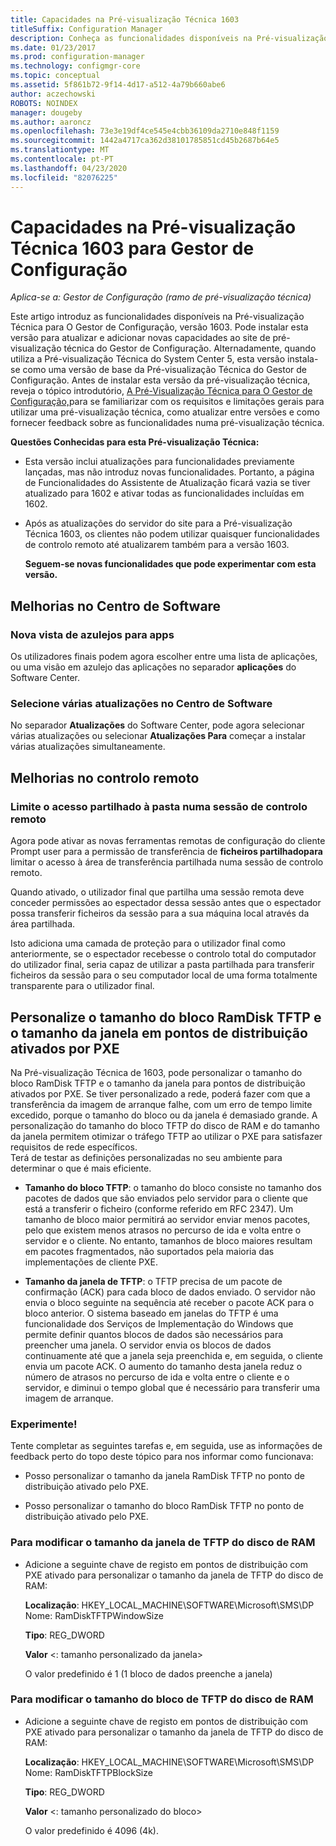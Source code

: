 ```yaml
---
title: Capacidades na Pré-visualização Técnica 1603
titleSuffix: Configuration Manager
description: Conheça as funcionalidades disponíveis na Pré-visualização Técnica para O Gestor de Configuração, versão 1603.
ms.date: 01/23/2017
ms.prod: configuration-manager
ms.technology: configmgr-core
ms.topic: conceptual
ms.assetid: 5f861b72-9f14-4d17-a512-4a79b660abe6
author: aczechowski
ROBOTS: NOINDEX
manager: dougeby
ms.author: aaroncz
ms.openlocfilehash: 73e3e19df4ce545e4cbb36109da2710e848f1159
ms.sourcegitcommit: 1442a4717ca362d38101785851cd45b2687b64e5
ms.translationtype: MT
ms.contentlocale: pt-PT
ms.lasthandoff: 04/23/2020
ms.locfileid: "82076225"
---
```

# <a name="capabilities-in-technical-preview-1603-for-configuration-manager"></a>Capacidades na Pré-visualização Técnica 1603 para Gestor de Configuração

*Aplica-se a: Gestor de Configuração (ramo de pré-visualização técnica)*

Este artigo introduz as funcionalidades disponíveis na Pré-visualização Técnica para O Gestor de Configuração, versão 1603. Pode instalar esta versão para atualizar e adicionar novas capacidades ao site de pré-visualização técnica do Gestor de Configuração. Alternadamente, quando utiliza a Pré-visualização Técnica do System Center 5, esta versão instala-se como uma versão de base da Pré-visualização Técnica do Gestor de Configuração. Antes de instalar esta versão da pré-visualização técnica, reveja o tópico introdutório, [A Pré-Visualização Técnica para O Gestor de Configuração,](../../core/get-started/technical-preview.md)para se familiarizar com os requisitos e limitações gerais para utilizar uma pré-visualização técnica, como atualizar entre versões e como fornecer feedback sobre as funcionalidades numa pré-visualização técnica.  

 **Questões Conhecidas para esta Pré-visualização Técnica:**  

- Esta versão inclui atualizações para funcionalidades previamente lançadas, mas não introduz novas funcionalidades. Portanto, a página de Funcionalidades do Assistente de Atualização ficará vazia se tiver atualizado para 1602 e ativar todas as funcionalidades incluídas em 1602.  

- Após as atualizações do servidor do site para a Pré-visualização Técnica 1603, os clientes não podem utilizar quaisquer funcionalidades de controlo remoto até atualizarem também para a versão 1603.  

  **Seguem-se novas funcionalidades que pode experimentar com esta versão.**  

##  <a name="improvements-to-software-center"></a><a name="BKMK_SC1603"></a>Melhorias no Centro de Software  

### <a name="new-tiled-view-for-apps"></a>Nova vista de azulejos para apps  
 Os utilizadores finais podem agora escolher entre uma lista de aplicações, ou uma visão em azulejo das aplicações no separador **aplicações** do Software Center.  

### <a name="select-multiple-updates-in-software-center"></a>Selecione várias atualizações no Centro de Software  
 No separador **Atualizações** do Software Center, pode agora selecionar várias atualizações ou selecionar **Atualizações Para** começar a instalar várias atualizações simultaneamente.  

##  <a name="improvements-to-remote-control"></a><a name="BKMK_RC1603"></a>Melhorias no controlo remoto  

### <a name="limit-shared-clipboard-access-in-a-remote-control-session"></a>Limite o acesso partilhado à pasta numa sessão de controlo remoto  
 Agora pode ativar as novas ferramentas remotas de configuração do cliente Prompt user para a permissão de transferência de **ficheiros partilhadopara** limitar o acesso à área de transferência partilhada numa sessão de controlo remoto.  

 Quando ativado, o utilizador final que partilha uma sessão remota deve conceder permissões ao espectador dessa sessão antes que o espectador possa transferir ficheiros da sessão para a sua máquina local através da área partilhada.  

 Isto adiciona uma camada de proteção para o utilizador final como anteriormente, se o espectador recebesse o controlo total do computador do utilizador final, seria capaz de utilizar a pasta partilhada para transferir ficheiros da sessão para o seu computador local de uma forma totalmente transparente para o utilizador final.  

##  <a name="customize-the-ramdisk-tftp-block-size-and-window-size-on-pxe-enabled-distribution-points"></a><a name="BKMK_RamDiskTFTP"></a>Personalize o tamanho do bloco RamDisk TFTP e o tamanho da janela em pontos de distribuição ativados por PXE  
 Na Pré-visualização Técnica de 1603, pode personalizar o tamanho do bloco RamDisk TFTP e o tamanho da janela para pontos de distribuição ativados por PXE. Se tiver personalizado a rede, poderá fazer com que a transferência da imagem de arranque falhe, com um erro de tempo limite excedido, porque o tamanho do bloco ou da janela é demasiado grande. A personalização do tamanho do bloco TFTP do disco de RAM e do tamanho da janela permitem otimizar o tráfego TFTP ao utilizar o PXE para satisfazer requisitos de rede específicos.   
Terá de testar as definições personalizadas no seu ambiente para determinar o que é mais eficiente.  

-   **Tamanho do bloco TFTP**: o tamanho do bloco consiste no tamanho dos pacotes de dados que são enviados pelo servidor para o cliente que está a transferir o ficheiro (conforme referido em RFC 2347). Um tamanho de bloco maior permitirá ao servidor enviar menos pacotes, pelo que existem menos atrasos no percurso de ida e volta entre o servidor e o cliente. No entanto, tamanhos de bloco maiores resultam em pacotes fragmentados, não suportados pela maioria das implementações de cliente PXE.  

-   **Tamanho da janela de TFTP**: o TFTP precisa de um pacote de confirmação (ACK) para cada bloco de dados enviado. O servidor não envia o bloco seguinte na sequência até receber o pacote ACK para o bloco anterior. O sistema baseado em janelas do TFTP é uma funcionalidade dos Serviços de Implementação do Windows que permite definir quantos blocos de dados são necessários para preencher uma janela. O servidor envia os blocos de dados continuamente até que a janela seja preenchida e, em seguida, o cliente envia um pacote ACK. O aumento do tamanho desta janela reduz o número de atrasos no percurso de ida e volta entre o cliente e o servidor, e diminui o tempo global que é necessário para transferir uma imagem de arranque.  

### <a name="try-it-out"></a>Experimente!  
 Tente completar as seguintes tarefas e, em seguida, use as informações de feedback perto do topo deste tópico para nos informar como funcionava:  

-   Posso personalizar o tamanho da janela RamDisk TFTP no ponto de distribuição ativado pelo PXE.  

-   Posso personalizar o tamanho do bloco RamDisk TFTP no ponto de distribuição ativado pelo PXE.  

### <a name="to-modify-the-ramdisk-tftp-window-size"></a>Para modificar o tamanho da janela de TFTP do disco de RAM  

- Adicione a seguinte chave de registo em pontos de distribuição com PXE ativado para personalizar o tamanho da janela de TFTP do disco de RAM:  

   **Localização**: HKEY_LOCAL_MACHINE\SOFTWARE\Microsoft\SMS\DP  
  Nome: RamDiskTFTPWindowSize  

   **Tipo**: REG_DWORD  

   **Valor** &lt;: tamanho personalizado da janela\>  

  O valor predefinido é 1 (1 bloco de dados preenche a janela)  

### <a name="to-modify-the-ramdisk-tftp-block-size"></a>Para modificar o tamanho do bloco de TFTP do disco de RAM  

- Adicione a seguinte chave de registo em pontos de distribuição com PXE ativado para personalizar o tamanho da janela de TFTP do disco de RAM:  

   **Localização**: HKEY_LOCAL_MACHINE\SOFTWARE\Microsoft\SMS\DP  
  Nome: RamDiskTFTPBlockSize  

   **Tipo**: REG_DWORD  

   **Valor** &lt;: tamanho personalizado do bloco\>  

  O valor predefinido é 4096 (4k).  
